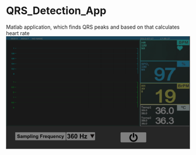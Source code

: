 # QRS_Detection_App
Matlab application, which finds QRS peaks and based on that calculates heart rate
![alt text](https://github.com/PiotrWesoly/QRS_Detection_App/blob/main/appScreenshot.png?raw=true)
